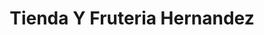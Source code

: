 ---
title: "Tienda Y Fruteria Hernandez"
url: /raeford/tienda-y-fruteria-hernandez/
shop: convenience
---